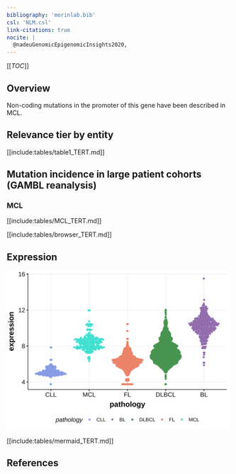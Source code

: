 ```yaml
---
bibliography: 'morinlab.bib'
csl: 'NLM.csl'
link-citations: true
nocite: |
  @nadeuGenomicEpigenomicInsights2020, 
---
```

[[_TOC_]]

## Overview

Non-coding mutations in the promoter of this gene have been described in MCL.

## Relevance tier by entity

[[include:tables/table1_TERT.md]]

## Mutation incidence in large patient cohorts (GAMBL reanalysis)

### MCL
[[include:tables/MCL_TERT.md]]

<!---
## Mutation pattern and selective pressure estimates
-->



[[include:tables/browser_TERT.md]]

## Expression
![](images/gene_expression/TERT_by_pathology.svg)
<!-- ORIGIN: nadeuGenomicEpigenomicInsights2020a -->
<!-- MCL: nadeuGenomicEpigenomicInsights2020b -->

[[include:tables/mermaid_TERT.md]]

## References

